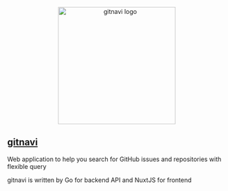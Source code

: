 <p align="center"><a href="https://gitnavi.dev/en" target="_blank" rel="noopener noreferrer"><img width="270" src="https://user-images.githubusercontent.com/46510874/144610986-29261b45-9b4a-4957-9973-54be60dc6c45.png" alt="gitnavi logo"></a></p>

## [gitnavi](https://gitnavi.dev/en)
Web application to help you search for GitHub issues and repositories with flexible query

gitnavi is written by Go for backend API and NuxtJS for frontend
